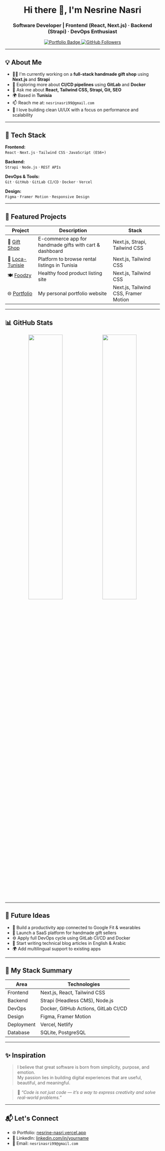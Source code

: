 <h1 align="center">Hi there 👋, I'm Nesrine Nasri</h1>
<h3 align="center">Software Developer | Frontend (React, Next.js) · Backend (Strapi) · DevOps Enthusiast</h3>

<p align="center">
  <a href="https://nesrine-nasri.vercel.app/" target="_blank">
    <img src="https://img.shields.io/badge/Portfolio-Visit-orange?style=for-the-badge" alt="Portfolio Badge"/>
  </a>
  <a href="https://github.com/NeSSrine99" target="_blank">
    <img src="https://img.shields.io/github/followers/NeSSrine99?label=Follow&style=for-the-badge" alt="GitHub Followers"/>
  </a>
</p>

---

## 💡 About Me

- 👩‍💻 I'm currently working on a **full-stack handmade gift shop** using **Next.js** and **Strapi**
- 🔧 Exploring more about **CI/CD pipelines** using **GitLab** and **Docker**
- 💬 Ask me about **React, Tailwind CSS, Strapi, Git, SEO**
- 🌍 Based in **Tunisia**
- 📫 Reach me at: `nesrinasri99@gmail.com`
- 🎨 I love building clean UI/UX with a focus on performance and scalability

---

## 🚀 Tech Stack

**Frontend:**  
`React` · `Next.js` · `Tailwind CSS` · `JavaScript (ES6+)`

**Backend:**  
`Strapi` · `Node.js` · `REST APIs`

**DevOps & Tools:**  
`Git` · `GitHub` · `GitLab CI/CD` · `Docker` · `Vercel`

**Design:**  
`Figma` · `Framer Motion` · `Responsive Design`

---

## 📌 Featured Projects

| Project | Description | Stack |
|--------|-------------|-------|
| 🎁 [Gift Shop](https://github.com/NeSSrine99/gift-shop) | E-commerce app for handmade gifts with cart & dashboard | Next.js, Strapi, Tailwind CSS |
| 🏡 [Loca-Tunisie](https://github.com/NeSSrine99/Loca-Tunisie) | Platform to browse rental listings in Tunisia | Next.js, Tailwind CSS |
| 🍽️ [Foodzy](https://github.com/NeSSrine99/foodzy) | Healthy food product listing site | Next.js, Tailwind CSS |
| 🌐 [Portfolio](https://github.com/NeSSrine99/portfolio-nesrine) | My personal portfolio website | Next.js, Tailwind CSS, Framer Motion |

---

## 📊 GitHub Stats

<p align="center">
  <img src="https://github-readme-stats.vercel.app/api?username=NeSSrine99&show_icons=true&theme=radical" width="47%" />
  <img src="https://github-readme-stats.vercel.app/api/top-langs/?username=NeSSrine99&layout=compact&theme=radical" width="47%" />
</p>

---

## 🔮 Future Ideas

- 🤖 Build a productivity app connected to Google Fit & wearables
- 🧵 Launch a SaaS platform for handmade gift sellers
- ⚙️ Apply full DevOps cycle using GitLab CI/CD and Docker
- 📝 Start writing technical blog articles in English & Arabic
- 🌍 Add multilingual support to existing apps

---

## 🧰 My Stack Summary

| Area         | Technologies                                      |
|--------------|---------------------------------------------------|
| Frontend     | Next.js, React, Tailwind CSS                      |
| Backend      | Strapi (Headless CMS), Node.js                    |
| DevOps       | Docker, GitHub Actions, GitLab CI/CD              |
| Design       | Figma, Framer Motion                              |
| Deployment   | Vercel, Netlify                                   |
| Database     | SQLite, PostgreSQL                                |

---

## ✨ Inspiration

> I believe that great software is born from simplicity, purpose, and emotion.  
> My passion lies in building digital experiences that are useful, beautiful, and meaningful.

> 💬 *“Code is not just code — it’s a way to express creativity and solve real-world problems.”*

---

## 📬 Let's Connect

- 🌐 Portfolio: [nesrine-nasri.vercel.app](https://nesrine-nasri.vercel.app)  
- 💼 LinkedIn: [linkedin.com/in/yourname](https://linkedin.com/in/yourname)  
- 📧 Email: `nesrinasri99@gmail.com`  
